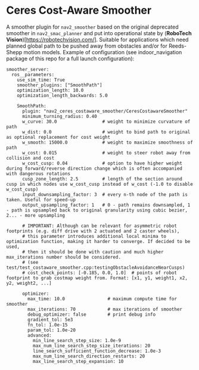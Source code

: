 # Ceres Cost-Aware Smoother

A smoother plugin for `nav2_smoother` based on the original deprecated smoother in `nav2_smac_planner` and put into operational state by (**RoboTech Vision**)[https://robotechvision.com/]. Suitable for applications which need planned global path to be pushed away from obstacles and/or for Reeds-Shepp motion models. Example of configuration (see indoor_navigation package of this repo for a full launch configuration):

```
smoother_server:
  ros__parameters:
    use_sim_time: True
    smoother_plugins: ["SmoothPath"]
    optimization_length: 10.0
    optimization_length_backwards: 5.0

    SmoothPath:
      plugin: "nav2_ceres_costaware_smoother/CeresCostawareSmoother"
      minimum_turning_radius: 0.40
      w_curve: 30.0                 # weight to minimize curvature of path
      w_dist: 0.0                   # weight to bind path to original as optional replacement for cost weight
      w_smooth: 15000.0             # weight to maximize smoothness of path
      w_cost: 0.015                 # weight to steer robot away from collision and cost
      w_cost_cusp: 0.04             # option to have higher weight during forward/reverse direction change which is often accompanied with dangerous rotations
      cusp_zone_length: 2.5         # length of the section around cusp in which nodes use w_cost_cusp instead of w_cost (-1.0 to disable w_cost_cusp)
      input_downsampling_factor: 3  # every n-th node of the path is taken. Useful for speed-up
      output_upsampling_factor: 1   # 0 - path remains downsampled, 1 - path is upsampled back to original granularity using cubic bezier, 2... - more upsampling

      # IMPORTANT: Although can be relevant for asymmetric robot footprints (e.g. diff drive with 2 actuated and 2 caster wheels),
      # this parameter introduces additional local minima to optimization function, making it harder to converge. If decided to be used,
      # then it should be done with caution and much higher max_iterations number should be considered.
      # (see test/test_costaware_smoother.cpp:testingObstacleAvoidanceNearCusps)
      # cost_check_points: [-0.185, 0.0, 1.0]  # points of robot footprint to grab costmap weight from. Format: [x1, y1, weight1, x2, y2, weight2, ...]

      optimizer:
        max_time: 10.0                # maximum compute time for smoother
        max_iterations: 70            # max iterations of smoother
        debug_optimizer: false        # print debug info
        gradient_tol: 5e3
        fn_tol: 1.0e-15
        param_tol: 1.0e-20
        advanced:
          min_line_search_step_size: 1.0e-9
          max_num_line_search_step_size_iterations: 20
          line_search_sufficient_function_decrease: 1.0e-3
          max_num_line_search_direction_restarts: 20
          max_line_search_step_expansion: 10
```